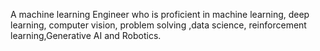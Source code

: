 A machine learning Engineer who is proficient in machine learning, deep learning, computer vision, problem solving ,data science, reinforcement learning,Generative AI and Robotics.
